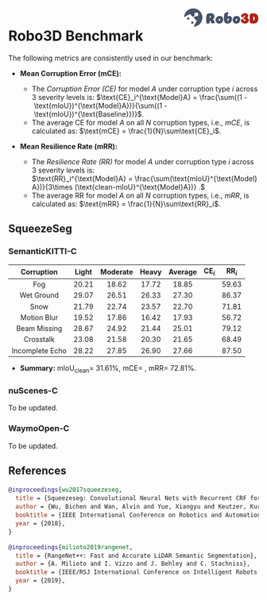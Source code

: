 <img src="../figs/logo2.png" align="right" width="30%">

# Robo3D Benchmark

The following metrics are consistently used in our benchmark:

- **Mean Corruption Error (mCE):**
  - The *Corruption Error (CE)* for model $A$ under corruption type $i$ across 3 severity levels is:
  $\text{CE}_i^{\text{Model}A} = \frac{\sum((1 - \text{mIoU})^{\text{Model}A})}{\sum((1 - \text{mIoU})^{\text{Baseline}})}$.
  - The average CE for model $A$ on all $N$ corruption types, i.e., *mCE*, is calculated as: $\text{mCE} = \frac{1}{N}\sum\text{CE}_i$.
  
- **Mean Resilience Rate (mRR):**
  - The *Resilience Rate (RR)* for model $A$ under corruption type $i$ across 3 severity levels is:
  $\text{RR}_i^{\text{Model}A} = \frac{\sum(\text{mIoU}^{\text{Model}A})}{3\times (\text{clean-mIoU}^{\text{Model}A})} .$
  - The average RR for model $A$ on all $N$ corruption types, i.e., *mRR*, is calculated as: $\text{mRR} = \frac{1}{N}\sum\text{RR}_i$.


## SqueezeSeg

### SemanticKITTI-C
| Corruption      | Light | Moderate | Heavy | Average | $\text{CE}_i$ | $\text{RR}_i$ |
| :-------------: | :---: | :------: | :---: | :-----: | :-----------: | :-----------: |
| Fog             | 20.21 | 18.62 | 17.72 | 18.85 | | 59.63 |
| Wet Ground      | 29.07 | 26.51 | 26.33 | 27.30 | | 86.37 |
| Snow            | 21.79 | 22.74 | 23.57 | 22.70 | | 71.81 |
| Motion Blur     | 19.52 | 17.86 | 16.42 | 17.93 | | 56.72 |
| Beam Missing    | 28.67 | 24.92 | 21.44 | 25.01 | | 79.12 |
| Crosstalk       | 23.08 | 21.58 | 20.30 | 21.65 | | 68.49 |
| Incomplete Echo | 28.22 | 27.85 | 26.90 | 27.66 | | 87.50 |

- **Summary:** $\text{mIoU}_{\text{clean}} =$ 31.61%, $\text{mCE} =$ , $\text{mRR} =$ 72.81%.


### nuScenes-C
To be updated.


### WaymoOpen-C
To be updated.


## References

```bib
@inproceedings{wu2017squeezeseg,
  title = {Squeezeseg: Convolutional Neural Nets with Recurrent CRF for Real-Time Road-Object Segmentation from 3D LiDAR Point Cloud},
  author = {Wu, Bichen and Wan, Alvin and Yue, Xiangyu and Keutzer, Kurt},
  booktitle = {IEEE International Conference on Robotics and Automation},
  year = {2018},
}
```
```bib
@inproceedings{milioto2019rangenet,
  title = {RangeNet++: Fast and Accurate LiDAR Semantic Segmentation},
  author = {A. Milioto and I. Vizzo and J. Behley and C. Stachniss},
  booktitle = {IEEE/RSJ International Conference on Intelligent Robots and Systems},
  year = {2019},
}
```
